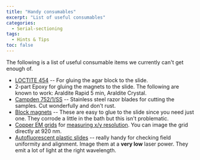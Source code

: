 ```yaml
---
title: "Handy consumables"
excerpt: "List of useful consumables"
categories:
  - Serial-sectioning
tags: 
  - Hints & Tips
toc: false
---
```

 
The following is a list of useful consumable items we currently can't get enough of.

- [LOCTITE 454](http://www.loctite.co.uk/loctite-4087.htm?nodeid=8802626109441) -- For gluing the agar block to the slide.
-  2-part Epoxy for gluing the magnets to the slide. The following are known to work: Araldite Rapid 5 min, Araldite Crystal. 
- [Campden 752/1/SS](https://campdeninstruments.com/products/stainless-steel-blades-50) -- Stainless steel razor blades for cutting the samples. Cut wonderfully and don't rust.  
- [Block magnets](https://www.supermagnete.ch/eng/block-magnets-neodymium/block-magnet-22mm-x-8.5mm-x-1.4mm-neodymium-35sh-nickel-plated_Q-22-8.5-1.4-SHN) -- These are easy to glue to the slide since you need just one. They corrode a little in the bath but this isn't problematic. 
- [Copper EM grids](http://www.2spi.com/item/2145c-xa/) for [measuring x/y resolution](https://github.com/BaselLaserMouse/TissueVisionMods/wiki/Measuring-X-Y-resolution). You can image the grid directly at 920 nm.
- [Autofluorescent plastic slides](https://www.chroma.com/products/accessories/92001-autofluorescent-plastic-slides) -- really handy for checking field uniformity and alignment. Image them at a **very low** laser power. They emit a lot of light at the right wavelength. 
